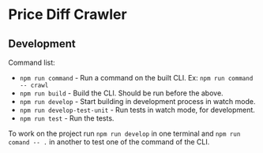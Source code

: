 # Price Diff Crawler

## Development

Command list:

- `npm run command` - Run a command on the built CLI. Ex: `npm run command -- crawl`
- `npm run build` - Build the CLI. Should be run before the above.
- `npm run develop` - Start building in development process in watch mode.
- `npm run develop-test-unit` - Run tests in watch mode, for development.
- `npm run test` - Run the tests.

To work on the project run `npm run develop` in one terminal and `npm run comand -- .` 
in another to test one of the command of the CLI.
